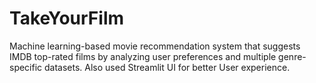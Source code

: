 # TakeYourFilm
Machine learning-based movie recommendation system that suggests IMDB top-rated films by analyzing user preferences and multiple genre-specific datasets. Also used Streamlit UI for better User experience.
